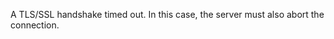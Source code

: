 
A TLS/SSL handshake timed out. In this case, the server must also abort the
connection.

<a id="ERR_TLS_INVALID_PROTOCOL_METHOD"></a>
